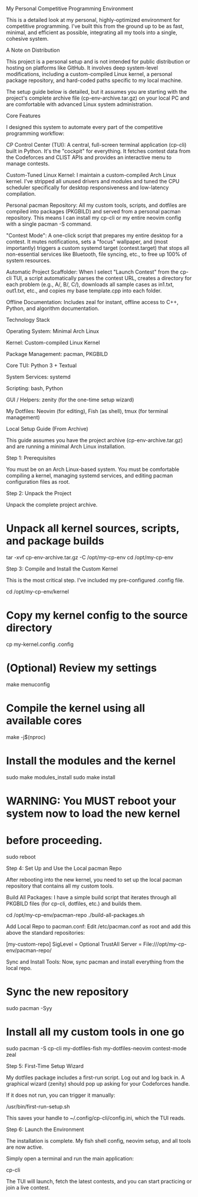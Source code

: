 My Personal Competitive Programming Environment

This is a detailed look at my personal, highly-optimized environment for competitive programming. I've built this from the ground up to be as fast, minimal, and efficient as possible, integrating all my tools into a single, cohesive system.

A Note on Distribution

This project is a personal setup and is not intended for public distribution or hosting on platforms like GitHub. It involves deep system-level modifications, including a custom-compiled Linux kernel, a personal package repository, and hard-coded paths specific to my local machine.

The setup guide below is detailed, but it assumes you are starting with the project's complete archive file (cp-env-archive.tar.gz) on your local PC and are comfortable with advanced Linux system administration.

Core Features

I designed this system to automate every part of the competitive programming workflow:

CP Control Center (TUI): A central, full-screen terminal application (cp-cli) built in Python. It's the "cockpit" for everything. It fetches contest data from the Codeforces and CLIST APIs and provides an interactive menu to manage contests.

Custom-Tuned Linux Kernel: I maintain a custom-compiled Arch Linux kernel. I've stripped all unused drivers and modules and tuned the CPU scheduler specifically for desktop responsiveness and low-latency compilation.

Personal pacman Repository: All my custom tools, scripts, and dotfiles are compiled into packages (PKGBILD) and served from a personal pacman repository. This means I can install my cp-cli or my entire neovim config with a single pacman -S command.

"Contest Mode": A one-click script that prepares my entire desktop for a contest. It mutes notifications, sets a "focus" wallpaper, and (most importantly) triggers a custom systemd target (contest.target) that stops all non-essential services like Bluetooth, file syncing, etc., to free up 100% of system resources.

Automatic Project Scaffolder: When I select "Launch Contest" from the cp-cli TUI, a script automatically parses the contest URL, creates a directory for each problem (e.g., A/, B/, C/), downloads all sample cases as in1.txt, out1.txt, etc., and copies my base template.cpp into each folder.

Offline Documentation: Includes zeal for instant, offline access to C++, Python, and algorithm documentation.

Technology Stack

Operating System: Minimal Arch Linux

Kernel: Custom-compiled Linux Kernel

Package Management: pacman, PKGBILD

Core TUI: Python 3 + Textual

System Services: systemd

Scripting: bash, Python

GUI / Helpers: zenity (for the one-time setup wizard)

My Dotfiles: Neovim (for editing), Fish (as shell), tmux (for terminal management)

Local Setup Guide (From Archive)

This guide assumes you have the project archive (cp-env-archive.tar.gz) and are running a minimal Arch Linux installation.

Step 1: Prerequisites

You must be on an Arch Linux-based system. You must be comfortable compiling a kernel, managing systemd services, and editing pacman configuration files as root.

Step 2: Unpack the Project

Unpack the complete project archive.

# Unpack all kernel sources, scripts, and package builds
tar -xvf cp-env-archive.tar.gz -C /opt/my-cp-env
cd /opt/my-cp-env


Step 3: Compile and Install the Custom Kernel

This is the most critical step. I've included my pre-configured .config file.

cd /opt/my-cp-env/kernel

# Copy my kernel config to the source directory
cp my-kernel.config .config

# (Optional) Review my settings
make menuconfig

# Compile the kernel using all available cores
make -j$(nproc)

# Install the modules and the kernel
sudo make modules_install
sudo make install

# WARNING: You MUST reboot your system now to load the new kernel
# before proceeding.
sudo reboot


Step 4: Set Up and Use the Local pacman Repo

After rebooting into the new kernel, you need to set up the local pacman repository that contains all my custom tools.

Build All Packages: I have a simple build script that iterates through all PKGBILD files (for cp-cli, dotfiles, etc.) and builds them.

cd /opt/my-cp-env/pacman-repo
./build-all-packages.sh


Add Local Repo to pacman.conf: Edit /etc/pacman.conf as root and add this above the standard repositories:

[my-custom-repo]
SigLevel = Optional TrustAll
Server = File:///opt/my-cp-env/pacman-repo/


Sync and Install Tools: Now, sync pacman and install everything from the local repo.

# Sync the new repository
sudo pacman -Syy

# Install all my custom tools in one go
sudo pacman -S cp-cli my-dotfiles-fish my-dotfiles-neovim contest-mode zeal


Step 5: First-Time Setup Wizard

My dotfiles package includes a first-run script. Log out and log back in. A graphical wizard (zenity) should pop up asking for your Codeforces handle.

If it does not run, you can trigger it manually:

/usr/bin/first-run-setup.sh


This saves your handle to ~/.config/cp-cli/config.ini, which the TUI reads.

Step 6: Launch the Environment

The installation is complete. My fish shell config, neovim setup, and all tools are now active.

Simply open a terminal and run the main application:

cp-cli


The TUI will launch, fetch the latest contests, and you can start practicing or join a live contest.
